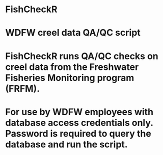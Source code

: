 # FishCheckR
# WDFW creel data QA/QC script
# FishCheckR runs QA/QC checks on creel data from the Freshwater Fisheries Monitoring program (FRFM). 
# For use by WDFW employees with database access credentials only. Password is required to query the database and run the script. 
